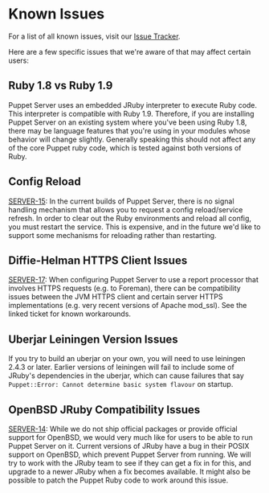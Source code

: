 Known Issues
=====

For a list of all known issues, visit our [Issue Tracker](https://tickets.puppetlabs.com/browse/SERVER).

Here are a few specific issues that we're aware of that may affect certain users:

Ruby 1.8 vs Ruby 1.9
-----

Puppet Server uses an embedded JRuby interpreter to execute Ruby code.  This
interpreter is compatible with Ruby 1.9.  Therefore, if you are installing
Puppet Server on an existing system where you've been using Ruby 1.8, there may
be language features that you're using in your modules whose behavior will change
slightly.  Generally speaking this should not affect any of the core Puppet ruby
code, which is tested against both versions of Ruby.

Config Reload
-----

[SERVER-15](https://tickets.puppetlabs.com/browse/SERVER-15): In the current
builds of Puppet Server, there is no signal handling mechanism
that allows you to request a config reload/service refresh.  In order to
clear out the Ruby environments and reload all config, you must restart the
service.  This is expensive, and in the future we'd like to support some mechanisms
for reloading rather than restarting.

Diffie-Helman HTTPS Client Issues
-----

[SERVER-17](https://tickets.puppetlabs.com/browse/SERVER-17): When configuring
Puppet Server to use a report processor that involves HTTPS requests (e.g. to
Foreman), there can be compatibility issues between the JVM HTTPS client and
certain server HTTPS implementations (e.g. very recent versions of Apache mod_ssl).
See the linked ticket for known workarounds.

Uberjar Leiningen Version Issues
-----
If you try to build an uberjar on your own, you will need to use leiningen 2.4.3
or later.  Earlier versions of leiningen will fail to include some of JRuby's
dependencies in the uberjar, which can cause failures that say
`Puppet::Error: Cannot determine basic system flavour` on startup.

OpenBSD JRuby Compatibility Issues
-----

[SERVER-14](https://tickets.puppetlabs.com/browse/SERVER-14): While we do not ship
official packages or provide official support for OpenBSD, we would very much
like for users to be able to run Puppet Server on it.  Current versions of JRuby
have a bug in their POSIX support on OpenBSD, which prevent Puppet Server from
running.  We will try to work with the JRuby team to see if they can get a fix
in for this, and upgrade to a newer JRuby when a fix becomes available.  It might
also be possible to patch the Puppet Ruby code to work around this issue.